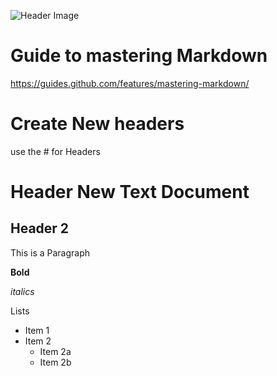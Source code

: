 ![Header Image](https://via.placeholder.com/754x90.png?text=Header+Image)

# Guide to mastering Markdown
https://guides.github.com/features/mastering-markdown/

# Create New headers
use the # for Headers 

# Header New Text Document
## Header 2

This is a Paragraph

**Bold**

*italics*

Lists 
* Item 1
* Item 2
  * Item 2a
  * Item 2b
